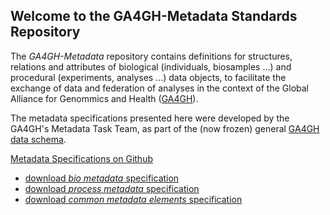 ## Welcome to the GA4GH-Metadata Standards Repository

The *GA4GH-Metadata* repository contains definitions for structures, relations and attributes of biological (individuals, biosamples ...) and procedural (experiments, analyses ...) data objects, to facilitate the exchange of data and federation of analyses in the context of the Global Alliance for Genommics and Health ([GA4GH](http://ga4gh.org)).

The metadata specifications presented here were developed by the GA4GH's Metadata Task Team, as part of the (now frozen) general [GA4GH data schema](https://github.com/ga4gh/ga4gh-schemas/).

[Metadata Specifications on Github](https://github.com/ga4gh-metadata/ga4gh-metadata/blob/master/schema/)
* [download *bio metadata* specification](https://raw.githubusercontent.com/ga4gh-metadata/ga4gh-metadata/master/schema/bio_metadata.proto)
* [download *process metadata* specification](https://raw.githubusercontent.com/ga4gh-metadata/ga4gh-metadata/master/schema/process_metadata.proto)
* [download *common metadata elements* specification](https://raw.githubusercontent.com/ga4gh-metadata/ga4gh-metadata/master/schema/common.proto)



<!--
[Bio-Metadata (full path)](https://github.com/ga4gh-metadata/ga4gh-metadata/blob/master/schema/bio_metadata.proto)
-->
